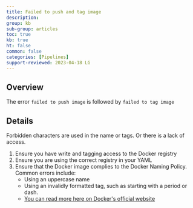 ```yaml
---
title: Failed to push and tag image
description: 
group: kb
sub-group: articles
toc: true
kb: true
ht: false
common: false
categories: [Pipelines]
support-reviewed: 2023-04-18 LG
---
```


## Overview

The error `failed to push image` is followed by `failed to tag image`

## Details

Forbidden characters are used in the name or tags. Or there is a lack of access.

  1. Ensure you have write and tagging access to the Docker registry
  2. Ensure you are using the correct registry in your YAML
  3. Ensure that the Docker image complies to the Docker Naming Policy. Common errors include:
     * Using an uppercase name
     * Using an invalidly formatted tag, such as starting with a period or dash.
     * [You can read more here on Docker's official website](https://docs.docker.com/engine/reference/commandline/tag/)
